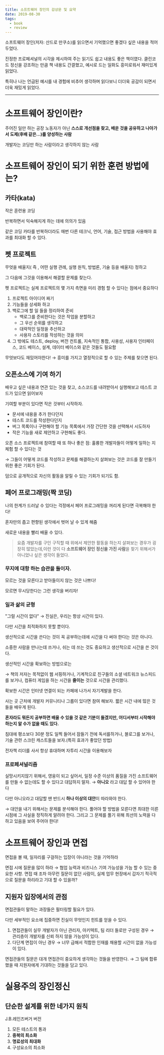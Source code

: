 ```yaml
---
title: 소프트웨어 장인의 감상문 및 요약
date: 2019-08-30
tags:
  - book
  - review
---
```


소프트웨어 장인(저자: 산드로 만쿠소)를 읽으면서 기억했으면 좋겠다 싶은 내용을 적어 두었다.

진정한 프로페셔널의 시각을 제시하여 주는 읽기도 쉽고 내용도 좋은 책이였다. 클린코드 정신을 강조하는 만큼 책 내용도 간결했고, 예시로 드는 일화도 흥미로워서 재미있게 읽었다.

특히나 나는 언급된 예시를 내 경험에 비추어 생각하며 읽다보니 더더욱 공감이 되면서 더욱 재밌게 읽었다.

---

# 소프트웨어 장인이란?

주어진 일만 하는 공장 노동자가 아닌 **스스로 개선점을 찾고, 배운 것을 공유하고 나아가서 도제(후배 같은...)를 양성하는 사람**

개발자는 코딩만 하는 사람이라고 생각하지 않는 사람

# 소프트웨어 장인이 되기 위한 훈련 방법에는?

## 카타(kata)

작은 훈련용 코딩

반복하면서 익숙해지게 하는 데에 의의가 있음

같은 코딩 카타를 반복하더라도 매번 다른 테크닉, 언어, 기술, 접근 방법을 사용해야 효과를 최대화 할 수 있다.

## 펫 프로젝트

무엇을 배울지( 즉 , 어떤 실행 관례, 실행 원칙, 방법론, 기술 등을 배울지) 정하고

그 다음에 그것을 이용해서 해결할 문제를 찾는다.

펫 프로젝트는 실제 프로젝트의 몇 가지 측면을 미리 경험 할 수 있다는 점에서 중요하다

1. 프로젝트 아이디어 짜기
2. 기능들을 상세화 하고
3. 백로그에 할 일 들을 정리하여 준비
   - 백로그를 준비한다는 것은 작업을 분할하고
   - 그 우선 순위를 생각하고
   - 대략적인 일정을 추산하고
   - 사용자 스토리를 작성하는 것을 의미
4. 그 밖에도 테스트, deploy, 버전 컨트롤, 지속적인 통합, 사용성, 사용자 인터페이스, 코드 베이스, 설계, 데이터 베이스와 같은 것들도 필요함

무엇보다도 재밌어야한다! → 흥미를 가지고 열정적으로 할 수 있는 주제를 찾으면 된다.

## 오픈소스에 기여 하기

배우고 싶은 내용과 연관 있는 것을 찾고, 소스코드를 내려받아서 실행해보고 테스트 코드가 있으면 읽어보자

기여할 부분이 있다면 작은 것부터 시작하자.

- 문서에 내용을 추가 한다던지
- 테스트 코드를 작성한다던지
- 버그 목록이나 구현해야 할 기능 목록에서 가장 간단한 것을 선택해서 시도하자
- 작은 기능을 새로 제안하고 구현해도 좋다.

오픈 소스 프로젝트에 참여할 때 또 하나 좋은 점: 훌륭한 개발자들이 어떻게 일하는 지 체험 할 수 있다는 것

→ 그들이 어떻게 코드를 작성하고 문제를 해결하는지 살펴보는 것은 코드를 잘 만들기 위한 좋은 기회가 된다.

덤으로 공개적으로 자신의 활동을 알릴 수 있는 기회가 되기도 함.

## 페어 프로그래밍(짝 코딩)

나의 한계가 드러날 수 있다는 걱정에서 페어 프로그래밍을 꺼리게 된다면 극복해야 한다!

혼자만의 좁고 편향된 생각에서 벗어 날 수 있게 해줌

새로운 내용을 빨리 배울 수 있다.

> 요즘 개발자를 구인 구직할 때 위에서 제안한 활동을 하는지 살펴보는 경우가 굉장히 많았는데,이런 것이 다 **소프트웨어 장인 정신을 가진 사람**을 찾기 위해서가 아니었나 싶은 생각이 들었다.

### 무지에 대항 하는 습관을 들이자.

모르는 것을 모른다고 받아들이지 않는 것은 나쁘다!

모르면 무시당한다는 그런 생각을 버리자!

### 일과 삶의 균형

"그럴 시간이 없다" → 진실은, 우리는 항상 시간이 있다.

다만 시간을 최적화하지 못할 뿐이다.

생산적으로 시간을 쓴다는 것이 꼭 공부하는데에 시간을 다 써야 한다는 것은 아니다.

소중한 사람을 만나는데 쓰거나, 쉬는 데 쓰는 것도 중요하고 생산적으로 시간을 쓴 것이다.

생산적인 시간을 확보하는 방법으로는

→ 책의 저자는 목적없이 웹 서핑하거나, 기계적으로 친구들의 소셜 네트워크 뉴스피드를 보거나, 컴퓨터 게임을 하는 시간을 **줄이는** 것으로 시간을 관리했다.

확보한 시간은 인터넷 연결이 되는 카페에 나가서 자기계발을 한다.

사는 곳 근처에 개발자 커뮤니티나 그룹이 있다면 참여 해보자. 짧은 시간 내에 많은 것들을 배우게 된다.

**혼자라도 뭐든지 공부하면 배울 수 있을 것 같은 기분이 들겠지만, 어디서부터 시작해야 하는지 알 수가 없을 때도 있다.**

침대에 평소보다 30분 정도 일찍 들어서 잠들기 전에 독서를하거나, 블로그를 보거나, 기술 관련 스크린 캐스트들을 보자.(특히 효과가 좋았던 방법)

전자책 리더를 사서 항상 휴대하며 자투리 시간을 이용해보자

### 프로페셔널리즘

실망시키지않기 위해서, 영웅이 되고 싶어서, 일정 수준 이상의 품질을 가진 소프트웨어를 만들 수 없는데도 할 수 있다고 대답하지 말자. → **아니오** 라고 대답 할 수 있어야 한다

다만 아니오라고 대답할 땐 반드시 **하나 이상의 대안**이 따라와야 한다.

→ 대안을 내기 위해서는 문제를 분석해야 한다. 풀어야 할 방법을 모른다면 최대한 이른 시점에 그 사실을 정직하게 알려야 한다. 그리고 그 문제를 풀기 위해 최선의 노력을 다 하고 있음을 보여 주어야 한다!

# 소프트웨어 장인과 면접

면접을 볼 때, 일자리를 구걸하는 입장이 아니라는 것을 기억하라

면접 시에 질문을 많이 하라 → 협업 능력과 비즈니스 기여 가능성을 가늠 할 수 있는 중요한 사항. 면접 때 조차 아무런 질문이 없던 사람이, 실제 업무 현장에서 갑자기 적극적으로 질문을 하리라고 기대 할 수 있을까?

## 지원자 입장에서의 관점

면접관들이 말하는 과장들은 필터링할 필요가 있다.

다만 세부적인 요소에 집중하면 진실이 무엇인지 힌트를 얻을 수 있다.

1. 면접관들이 실무 개발자가 아닌 관리자, 아키텍트, 팀 리더 들로만 구성된 경우 → 관리층이 개발자를 신뢰 하지 않을 가능성이 있다.
2. 다단계 면접이 아닌 경우 → 너무 급해서 적합한 인재를 채용할 시간이 없을 가능성이 있다.

면접관들의 질문은 대개 면접관이 중요하게 생각하는 것들을 반영한다. → 그 팀에 합류 했을 때 지원자에게 기대하는 것들을 담고 있다.

# 실용주의 장인정신

## 단순한 설계를 위한 네가지 원칙

J.B.레인즈버거 버전

1. 모든 테스트의 통과
2. **중복의 최소화**
3. **명료성의 최대화**
4. 구성요소의 최소화
